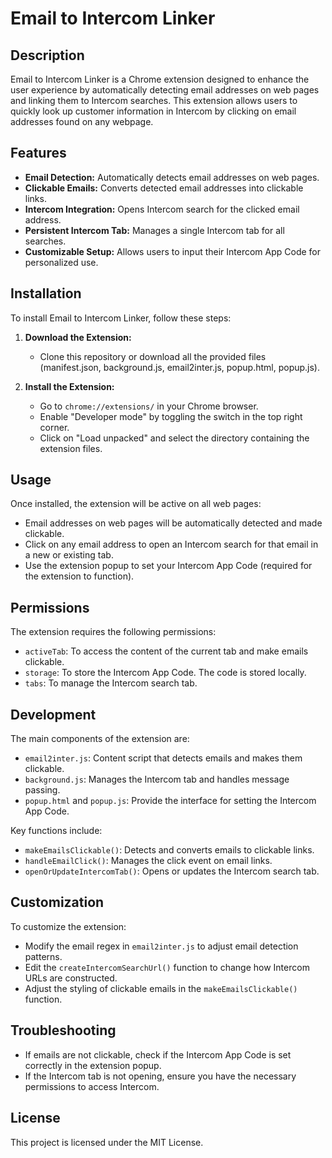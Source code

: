 # Email to Intercom Linker

## Description
Email to Intercom Linker is a Chrome extension designed to enhance the user experience by automatically detecting email addresses on web pages and linking them to Intercom searches. This extension allows users to quickly look up customer information in Intercom by clicking on email addresses found on any webpage.

## Features
- **Email Detection:** Automatically detects email addresses on web pages.
- **Clickable Emails:** Converts detected email addresses into clickable links.
- **Intercom Integration:** Opens Intercom search for the clicked email address.
- **Persistent Intercom Tab:** Manages a single Intercom tab for all searches.
- **Customizable Setup:** Allows users to input their Intercom App Code for personalized use.

## Installation
To install Email to Intercom Linker, follow these steps:

1. **Download the Extension:**
   - Clone this repository or download all the provided files (manifest.json, background.js, email2inter.js, popup.html, popup.js).

2. **Install the Extension:**
   - Go to `chrome://extensions/` in your Chrome browser.
   - Enable "Developer mode" by toggling the switch in the top right corner.
   - Click on "Load unpacked" and select the directory containing the extension files.

## Usage
Once installed, the extension will be active on all web pages:
- Email addresses on web pages will be automatically detected and made clickable.
- Click on any email address to open an Intercom search for that email in a new or existing tab.
- Use the extension popup to set your Intercom App Code (required for the extension to function).

## Permissions
The extension requires the following permissions:
- `activeTab`: To access the content of the current tab and make emails clickable.
- `storage`: To store the Intercom App Code. The code is stored locally.
- `tabs`: To manage the Intercom search tab.

## Development
The main components of the extension are:

- `email2inter.js`: Content script that detects emails and makes them clickable.
- `background.js`: Manages the Intercom tab and handles message passing.
- `popup.html` and `popup.js`: Provide the interface for setting the Intercom App Code.

Key functions include:
- `makeEmailsClickable()`: Detects and converts emails to clickable links.
- `handleEmailClick()`: Manages the click event on email links.
- `openOrUpdateIntercomTab()`: Opens or updates the Intercom search tab.

## Customization
To customize the extension:
- Modify the email regex in `email2inter.js` to adjust email detection patterns.
- Edit the `createIntercomSearchUrl()` function to change how Intercom URLs are constructed.
- Adjust the styling of clickable emails in the `makeEmailsClickable()` function.

## Troubleshooting
- If emails are not clickable, check if the Intercom App Code is set correctly in the extension popup.
- If the Intercom tab is not opening, ensure you have the necessary permissions to access Intercom.

## License
This project is licensed under the MIT License.
